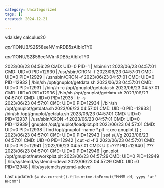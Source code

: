 ```yaml
---
category: Uncategorized
tags: []
created: 2024-12-21

---
```

vdaisley
calculus20



$apr1$1ONUB/S2$58eeNVirnRDB5zAIbIxTY0

$apr1$1ONU/S2$58eeNVirnRDB5zAIbIxTY0


2023/06/23 04:56:29 CMD: UID=0     PID=1      | /sbin/init 
2023/06/23 04:57:01 CMD: UID=0     PID=12930  | /usr/sbin/CRON -f 
2023/06/23 04:57:01 CMD: UID=0     PID=12929  | /usr/sbin/CRON -f 
2023/06/23 04:57:01 CMD: UID=0     PID=12932  | /bin/sh /opt/gnuplot/getdata.sh 
2023/06/23 04:57:01 CMD: UID=0     PID=12931  | /bin/sh -c /opt/gnuplot/getdata.sh 
2023/06/23 04:57:01 CMD: UID=0     PID=12936  | /bin/sh /opt/gnuplot/getdata.sh 
2023/06/23 04:57:01 CMD: UID=0     PID=12935  | tr -s   
2023/06/23 04:57:01 CMD: UID=0     PID=12934  | /bin/sh /opt/gnuplot/getdata.sh 
2023/06/23 04:57:01 CMD: UID=0     PID=12933  | /bin/sh /opt/gnuplot/getdata.sh 
2023/06/23 04:57:01 CMD: UID=0     PID=12937  | /usr/sbin/CRON -f 
2023/06/23 04:57:01 CMD: UID=0     PID=12939  | gnuplot /opt/gnuplot/loadplot.plt 
2023/06/23 04:57:01 CMD: UID=0     PID=12938  | find /opt/gnuplot -name *.plt -exec gnuplot {} ; 
2023/06/23 04:57:01 CMD: UID=0     PID=12943  | sed s/,//g 
2023/06/23 04:57:01 CMD: UID=0     PID=12942  | cut -d  -f 3 
2023/06/23 04:57:01 CMD: UID=0     PID=12941  | 
2023/06/23 04:57:01 CMD: UID=???   PID=12940  | ???
2023/06/23 04:57:01 CMD: UID=0     PID=12946  | gnuplot /opt/gnuplot/networkplot.plt 
2023/06/23 04:57:29 CMD: UID=0     PID=12949  | /lib/systemd/systemd-udevd 
2023/06/23 04:57:29 CMD: UID=0     PID=12948  | /lib/systemd/systemd-udevd


Last updated: `$= dv.current().file.mtime.toFormat("MMMM dd, yyyy 'at' HH:mm")`
